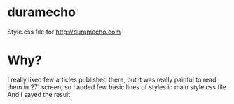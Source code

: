 # duramecho
Style.css file for http://duramecho.com

# Why?

I really liked few articles published there, but it was really painful to read them in 27' screen, so I added few basic lines of styles in main style.css file. And I saved the result. 
